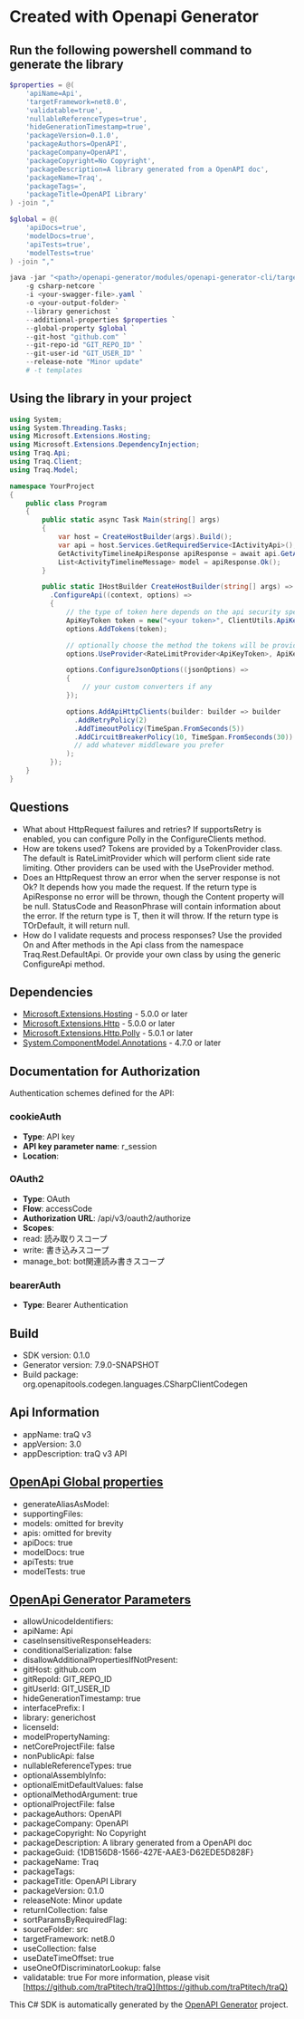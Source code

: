 # Created with Openapi Generator

<a id="cli"></a>
## Run the following powershell command to generate the library

```ps1
$properties = @(
    'apiName=Api',
    'targetFramework=net8.0',
    'validatable=true',
    'nullableReferenceTypes=true',
    'hideGenerationTimestamp=true',
    'packageVersion=0.1.0',
    'packageAuthors=OpenAPI',
    'packageCompany=OpenAPI',
    'packageCopyright=No Copyright',
    'packageDescription=A library generated from a OpenAPI doc',
    'packageName=Traq',
    'packageTags=',
    'packageTitle=OpenAPI Library'
) -join ","

$global = @(
    'apiDocs=true',
    'modelDocs=true',
    'apiTests=true',
    'modelTests=true'
) -join ","

java -jar "<path>/openapi-generator/modules/openapi-generator-cli/target/openapi-generator-cli.jar" generate `
    -g csharp-netcore `
    -i <your-swagger-file>.yaml `
    -o <your-output-folder> `
    --library generichost `
    --additional-properties $properties `
    --global-property $global `
    --git-host "github.com" `
    --git-repo-id "GIT_REPO_ID" `
    --git-user-id "GIT_USER_ID" `
    --release-note "Minor update"
    # -t templates
```

<a id="usage"></a>
## Using the library in your project

```cs
using System;
using System.Threading.Tasks;
using Microsoft.Extensions.Hosting;
using Microsoft.Extensions.DependencyInjection;
using Traq.Api;
using Traq.Client;
using Traq.Model;

namespace YourProject
{
    public class Program
    {
        public static async Task Main(string[] args)
        {
            var host = CreateHostBuilder(args).Build();
            var api = host.Services.GetRequiredService<IActivityApi>();
            GetActivityTimelineApiResponse apiResponse = await api.GetActivityTimelineAsync("todo");
            List<ActivityTimelineMessage> model = apiResponse.Ok();
        }

        public static IHostBuilder CreateHostBuilder(string[] args) => Host.CreateDefaultBuilder(args)
          .ConfigureApi((context, options) =>
          {
              // the type of token here depends on the api security specifications
              ApiKeyToken token = new("<your token>", ClientUtils.ApiKeyHeader.Authorization);
              options.AddTokens(token);

              // optionally choose the method the tokens will be provided with, default is RateLimitProvider
              options.UseProvider<RateLimitProvider<ApiKeyToken>, ApiKeyToken>();

              options.ConfigureJsonOptions((jsonOptions) =>
              {
                  // your custom converters if any
              });

              options.AddApiHttpClients(builder: builder => builder
                .AddRetryPolicy(2)
                .AddTimeoutPolicy(TimeSpan.FromSeconds(5))
                .AddCircuitBreakerPolicy(10, TimeSpan.FromSeconds(30))
                // add whatever middleware you prefer
              );
          });
    }
}
```
<a id="questions"></a>
## Questions

- What about HttpRequest failures and retries?
  If supportsRetry is enabled, you can configure Polly in the ConfigureClients method.
- How are tokens used?
  Tokens are provided by a TokenProvider class. The default is RateLimitProvider which will perform client side rate limiting.
  Other providers can be used with the UseProvider method.
- Does an HttpRequest throw an error when the server response is not Ok?
  It depends how you made the request. If the return type is ApiResponse<T> no error will be thrown, though the Content property will be null. 
  StatusCode and ReasonPhrase will contain information about the error.
  If the return type is T, then it will throw. If the return type is TOrDefault, it will return null.
- How do I validate requests and process responses?
  Use the provided On and After methods in the Api class from the namespace Traq.Rest.DefaultApi.
  Or provide your own class by using the generic ConfigureApi method.

<a id="dependencies"></a>
## Dependencies

- [Microsoft.Extensions.Hosting](https://www.nuget.org/packages/Microsoft.Extensions.Hosting/) - 5.0.0 or later
- [Microsoft.Extensions.Http](https://www.nuget.org/packages/Microsoft.Extensions.Http/) - 5.0.0 or later
- [Microsoft.Extensions.Http.Polly](https://www.nuget.org/packages/Microsoft.Extensions.Http.Polly/) - 5.0.1 or later
- [System.ComponentModel.Annotations](https://www.nuget.org/packages/System.ComponentModel.Annotations) - 4.7.0 or later

<a id="documentation-for-authorization"></a>
## Documentation for Authorization


Authentication schemes defined for the API:
<a id="cookieAuth"></a>
### cookieAuth

- **Type**: API key
- **API key parameter name**: r_session
- **Location**: 

<a id="OAuth2"></a>
### OAuth2

- **Type**: OAuth
- **Flow**: accessCode
- **Authorization URL**: /api/v3/oauth2/authorize
- **Scopes**:   
- read: 読み取りスコープ  
- write: 書き込みスコープ  
- manage_bot: bot関連読み書きスコープ

<a id="bearerAuth"></a>
### bearerAuth

- **Type**: Bearer Authentication


## Build
- SDK version: 0.1.0
- Generator version: 7.9.0-SNAPSHOT
- Build package: org.openapitools.codegen.languages.CSharpClientCodegen

## Api Information
- appName: traQ v3
- appVersion: 3.0
- appDescription: traQ v3 API

## [OpenApi Global properties](https://openapi-generator.tech/docs/globals)
- generateAliasAsModel: 
- supportingFiles: 
- models: omitted for brevity
- apis: omitted for brevity
- apiDocs: true
- modelDocs: true
- apiTests: true
- modelTests: true

## [OpenApi Generator Parameters](https://openapi-generator.tech/docs/generators/csharp-netcore)
- allowUnicodeIdentifiers: 
- apiName: Api
- caseInsensitiveResponseHeaders: 
- conditionalSerialization: false
- disallowAdditionalPropertiesIfNotPresent: 
- gitHost: github.com
- gitRepoId: GIT_REPO_ID
- gitUserId: GIT_USER_ID
- hideGenerationTimestamp: true
- interfacePrefix: I
- library: generichost
- licenseId: 
- modelPropertyNaming: 
- netCoreProjectFile: false
- nonPublicApi: false
- nullableReferenceTypes: true
- optionalAssemblyInfo: 
- optionalEmitDefaultValues: false
- optionalMethodArgument: true
- optionalProjectFile: false
- packageAuthors: OpenAPI
- packageCompany: OpenAPI
- packageCopyright: No Copyright
- packageDescription: A library generated from a OpenAPI doc
- packageGuid: {1DB156D8-1566-427E-AAE3-D62EDE5D828F}
- packageName: Traq
- packageTags: 
- packageTitle: OpenAPI Library
- packageVersion: 0.1.0
- releaseNote: Minor update
- returnICollection: false
- sortParamsByRequiredFlag: 
- sourceFolder: src
- targetFramework: net8.0
- useCollection: false
- useDateTimeOffset: true
- useOneOfDiscriminatorLookup: false
- validatable: true
For more information, please visit [https://github.com/traPtitech/traQ](https://github.com/traPtitech/traQ)

This C# SDK is automatically generated by the [OpenAPI Generator](https://openapi-generator.tech) project.
